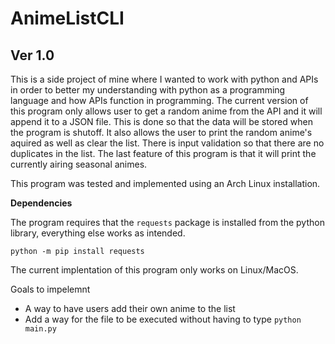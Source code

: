 # AnimeListCLI
## Ver 1.0

This is a side project of mine where I wanted to work with python and APIs in order to better my understanding with python as a programming language and how APIs function in programming. The current version  of this program only allows user to get a random anime from the API and it will append it to a JSON file. This is done so that the data will be stored when the program is shutoff. It also allows the user to print the random anime's aquired as well as clear the list. There is input validation so that there are no duplicates in the list. The last feature of this program is that it will print the currently airing seasonal animes. 

This program was tested and implemented using an Arch Linux installation.

**Dependencies**

The program requires that the `requests` package is installed from the python library, everything else works as intended.

```python -m pip install requests```

The current implentation of this program only works on Linux/MacOS.

Goals to impelemnt

- A way to have users add their own anime to the list
- Add a way for the file to be executed without having to type `python main.py`
